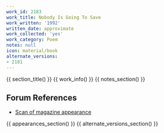 ```yaml
---
work_id: 2183
work_title: Nobody Is Going To Save
work_written: '1992'
written_date: approximate
work_collected: 'yes'
work_category: Poem
notes: null
icon: material/book
alternate_versions:
- 2181
---
```


{{ section_title() }}
{{ work_info() }}
{{ notes_section() }}
## Forum References
- [Scan of magazine appearance](https://bukowskiforum.com/threads/the-new-censorship-vol-3-no-1.8623/)

{{ appearances_section() }}
{{ alternate_versions_section() }}